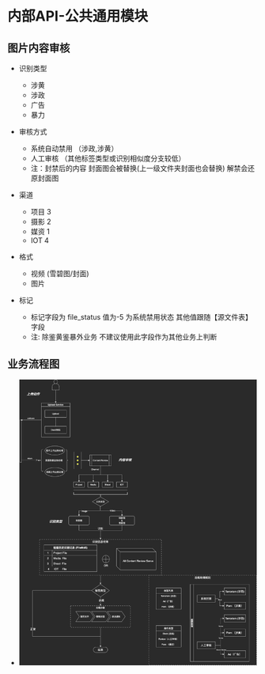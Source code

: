 # 内部API-公共通用模块

## 图片内容审核

- 识别类型
    - 涉黄
    - 涉政
    - 广告
    - 暴力
- 审核方式
    - 系统自动禁用 （涉政,涉黄）
    - 人工审核 （其他标签类型或识别相似度分支较低）
    - 注：封禁后的内容 封面图会被替换(上一级文件夹封面也会替换) 解禁会还原封面图
- 渠道
    - 项目 3
    - 摄影 2
    - 媒资 1
    - IOT 4
- 格式
  - 视频 (雪碧图/封面)
  - 图片

- 标记
  - 标记字段为 file_status 值为-5 为系统禁用状态 其他值跟随【源文件表】字段
  - 注: 除鉴黄鉴暴外业务 不建议使用此字段作为其他业务上判断

## 业务流程图

- ![](Resources/assets/内容审核流程图.png)